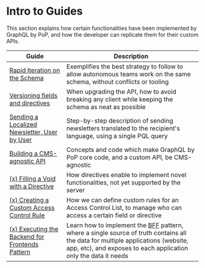 # Intro to Guides

This section explains how certain functionalities have been implemented by GraphQL by PoP, and how the developer can replicate them for their custom APIs.

| Guide | Description |
| ------------- | ------------- |
| [Rapid Iteration on the Schema](./rapid-iteration-on-the-schema) | Exemplifies the best strategy to follow to allow autonomous teams work on the same schema, without conflicts or tooling |
| [Versioning fields and directives](./versioning-fields-and-directives) | When upgrading the API, how to avoid breaking any client while keeping the schema as neat as possible |
| [Sending a Localized Newsletter, User by User](./localized-newsletter) | Step-by-step description of sending newsletters translated to the recipient's language, using a single PQL query |
| [Building a CMS-agnostic API](./building-cms-agnostic-api) | Concepts and code which make GraphQL by PoP core code, and a custom API, be CMS-agnostic |
| [(x) Filling a Void with a Directive](./filling-void-with-directive) | How directives enable to implement novel functionalities, not yet supported by the server |
| [(x) Creating a Custom Access Control Rule](./creating-access-control-rule) | How we can define custom rules for an Access Control List, to manage who can access a certain field or directive |
| [(x) Executing the Backend for Frontends Pattern](./executing-the-backend-for-frontends-pattern) | Learn how to implement the [BFF](https://samnewman.io/patterns/architectural/bff/) pattern, where a single source of truth contains all the data for multiple applications (website, app, etc), and exposes to each application only the data it needs |
